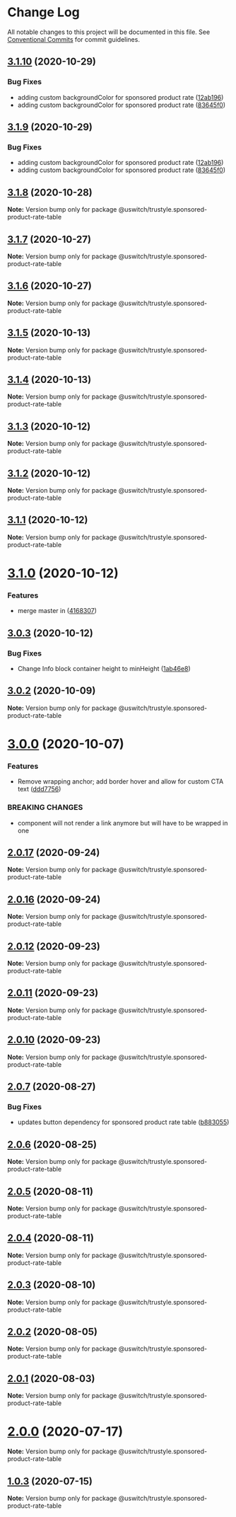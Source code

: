 # Change Log

All notable changes to this project will be documented in this file.
See [Conventional Commits](https://conventionalcommits.org) for commit guidelines.

## [3.1.10](https://github.com/uswitch/trustyle/compare/@uswitch/trustyle.sponsored-product-rate-table@3.1.8...@uswitch/trustyle.sponsored-product-rate-table@3.1.10) (2020-10-29)


### Bug Fixes

* adding custom backgroundColor for sponsored product rate ([12ab196](https://github.com/uswitch/trustyle/commit/12ab196))
* adding custom backgroundColor for sponsored product rate ([83645f0](https://github.com/uswitch/trustyle/commit/83645f0))





## [3.1.9](https://github.com/uswitch/trustyle/compare/@uswitch/trustyle.sponsored-product-rate-table@3.1.8...@uswitch/trustyle.sponsored-product-rate-table@3.1.9) (2020-10-29)


### Bug Fixes

* adding custom backgroundColor for sponsored product rate ([12ab196](https://github.com/uswitch/trustyle/commit/12ab196))
* adding custom backgroundColor for sponsored product rate ([83645f0](https://github.com/uswitch/trustyle/commit/83645f0))





## [3.1.8](https://github.com/uswitch/trustyle/compare/@uswitch/trustyle.sponsored-product-rate-table@3.1.7...@uswitch/trustyle.sponsored-product-rate-table@3.1.8) (2020-10-28)

**Note:** Version bump only for package @uswitch/trustyle.sponsored-product-rate-table





## [3.1.7](https://github.com/uswitch/trustyle/compare/@uswitch/trustyle.sponsored-product-rate-table@3.1.6...@uswitch/trustyle.sponsored-product-rate-table@3.1.7) (2020-10-27)

**Note:** Version bump only for package @uswitch/trustyle.sponsored-product-rate-table





## [3.1.6](https://github.com/uswitch/trustyle/compare/@uswitch/trustyle.sponsored-product-rate-table@3.1.5...@uswitch/trustyle.sponsored-product-rate-table@3.1.6) (2020-10-27)

**Note:** Version bump only for package @uswitch/trustyle.sponsored-product-rate-table





## [3.1.5](https://github.com/uswitch/trustyle/compare/@uswitch/trustyle.sponsored-product-rate-table@3.1.4...@uswitch/trustyle.sponsored-product-rate-table@3.1.5) (2020-10-13)

**Note:** Version bump only for package @uswitch/trustyle.sponsored-product-rate-table





## [3.1.4](https://github.com/uswitch/trustyle/compare/@uswitch/trustyle.sponsored-product-rate-table@3.1.3...@uswitch/trustyle.sponsored-product-rate-table@3.1.4) (2020-10-13)

**Note:** Version bump only for package @uswitch/trustyle.sponsored-product-rate-table





## [3.1.3](https://github.com/uswitch/trustyle/compare/@uswitch/trustyle.sponsored-product-rate-table@3.1.2...@uswitch/trustyle.sponsored-product-rate-table@3.1.3) (2020-10-12)

**Note:** Version bump only for package @uswitch/trustyle.sponsored-product-rate-table





## [3.1.2](https://github.com/uswitch/trustyle/compare/@uswitch/trustyle.sponsored-product-rate-table@3.1.0...@uswitch/trustyle.sponsored-product-rate-table@3.1.2) (2020-10-12)

**Note:** Version bump only for package @uswitch/trustyle.sponsored-product-rate-table





## [3.1.1](https://github.com/uswitch/trustyle/compare/@uswitch/trustyle.sponsored-product-rate-table@3.1.0...@uswitch/trustyle.sponsored-product-rate-table@3.1.1) (2020-10-12)

**Note:** Version bump only for package @uswitch/trustyle.sponsored-product-rate-table





# [3.1.0](https://github.com/uswitch/trustyle/compare/@uswitch/trustyle.sponsored-product-rate-table@3.0.3...@uswitch/trustyle.sponsored-product-rate-table@3.1.0) (2020-10-12)


### Features

* merge master in ([4168307](https://github.com/uswitch/trustyle/commit/4168307))





## [3.0.3](https://github.com/uswitch/trustyle/compare/@uswitch/trustyle.sponsored-product-rate-table@3.0.2...@uswitch/trustyle.sponsored-product-rate-table@3.0.3) (2020-10-12)

### Bug Fixes

- Change Info block container height to minHeight ([1ab46e8](https://github.com/uswitch/trustyle/commit/1ab46e8))

## [3.0.2](https://github.com/uswitch/trustyle/compare/@uswitch/trustyle.sponsored-product-rate-table@3.0.1...@uswitch/trustyle.sponsored-product-rate-table@3.0.2) (2020-10-09)

**Note:** Version bump only for package @uswitch/trustyle.sponsored-product-rate-table

# [3.0.0](https://github.com/uswitch/trustyle/compare/@uswitch/trustyle.sponsored-product-rate-table@2.0.17...@uswitch/trustyle.sponsored-product-rate-table@3.0.0) (2020-10-07)

### Features

- Remove wrapping anchor; add border hover and allow for custom CTA text ([ddd7756](https://github.com/uswitch/trustyle/commit/ddd7756))

### BREAKING CHANGES

- component will not render a link anymore but will have to be wrapped in one

## [2.0.17](https://github.com/uswitch/trustyle/compare/@uswitch/trustyle.sponsored-product-rate-table@2.0.16...@uswitch/trustyle.sponsored-product-rate-table@2.0.17) (2020-09-24)

**Note:** Version bump only for package @uswitch/trustyle.sponsored-product-rate-table

## [2.0.16](https://github.com/uswitch/trustyle/compare/@uswitch/trustyle.sponsored-product-rate-table@2.0.15...@uswitch/trustyle.sponsored-product-rate-table@2.0.16) (2020-09-24)

**Note:** Version bump only for package @uswitch/trustyle.sponsored-product-rate-table

## [2.0.12](https://github.com/uswitch/trustyle/compare/@uswitch/trustyle.sponsored-product-rate-table@2.0.9...@uswitch/trustyle.sponsored-product-rate-table@2.0.12) (2020-09-23)

**Note:** Version bump only for package @uswitch/trustyle.sponsored-product-rate-table

## [2.0.11](https://github.com/uswitch/trustyle/compare/@uswitch/trustyle.sponsored-product-rate-table@2.0.9...@uswitch/trustyle.sponsored-product-rate-table@2.0.11) (2020-09-23)

**Note:** Version bump only for package @uswitch/trustyle.sponsored-product-rate-table

## [2.0.10](https://github.com/uswitch/trustyle/compare/@uswitch/trustyle.sponsored-product-rate-table@2.0.9...@uswitch/trustyle.sponsored-product-rate-table@2.0.10) (2020-09-23)

**Note:** Version bump only for package @uswitch/trustyle.sponsored-product-rate-table

## [2.0.7](https://github.com/uswitch/trustyle/compare/@uswitch/trustyle.sponsored-product-rate-table@2.0.6...@uswitch/trustyle.sponsored-product-rate-table@2.0.7) (2020-08-27)

### Bug Fixes

- updates button dependency for sponsored product rate table ([b883055](https://github.com/uswitch/trustyle/commit/b883055))

## [2.0.6](https://github.com/uswitch/trustyle/compare/@uswitch/trustyle.sponsored-product-rate-table@2.0.5...@uswitch/trustyle.sponsored-product-rate-table@2.0.6) (2020-08-25)

**Note:** Version bump only for package @uswitch/trustyle.sponsored-product-rate-table

## [2.0.5](https://github.com/uswitch/trustyle/compare/@uswitch/trustyle.sponsored-product-rate-table@2.0.4...@uswitch/trustyle.sponsored-product-rate-table@2.0.5) (2020-08-11)

**Note:** Version bump only for package @uswitch/trustyle.sponsored-product-rate-table

## [2.0.4](https://github.com/uswitch/trustyle/compare/@uswitch/trustyle.sponsored-product-rate-table@2.0.3...@uswitch/trustyle.sponsored-product-rate-table@2.0.4) (2020-08-11)

**Note:** Version bump only for package @uswitch/trustyle.sponsored-product-rate-table

## [2.0.3](https://github.com/uswitch/trustyle/compare/@uswitch/trustyle.sponsored-product-rate-table@2.0.0...@uswitch/trustyle.sponsored-product-rate-table@2.0.3) (2020-08-10)

**Note:** Version bump only for package @uswitch/trustyle.sponsored-product-rate-table

## [2.0.2](https://github.com/uswitch/trustyle/compare/@uswitch/trustyle.sponsored-product-rate-table@2.0.0...@uswitch/trustyle.sponsored-product-rate-table@2.0.2) (2020-08-05)

**Note:** Version bump only for package @uswitch/trustyle.sponsored-product-rate-table

## [2.0.1](https://github.com/uswitch/trustyle/compare/@uswitch/trustyle.sponsored-product-rate-table@2.0.0...@uswitch/trustyle.sponsored-product-rate-table@2.0.1) (2020-08-03)

**Note:** Version bump only for package @uswitch/trustyle.sponsored-product-rate-table

# [2.0.0](https://github.com/uswitch/trustyle/compare/@uswitch/trustyle.sponsored-product-rate-table@1.0.3...@uswitch/trustyle.sponsored-product-rate-table@2.0.0) (2020-07-17)

**Note:** Version bump only for package @uswitch/trustyle.sponsored-product-rate-table

## [1.0.3](https://github.com/uswitch/trustyle/compare/@uswitch/trustyle.sponsored-product-rate-table@1.0.2...@uswitch/trustyle.sponsored-product-rate-table@1.0.3) (2020-07-15)

**Note:** Version bump only for package @uswitch/trustyle.sponsored-product-rate-table
